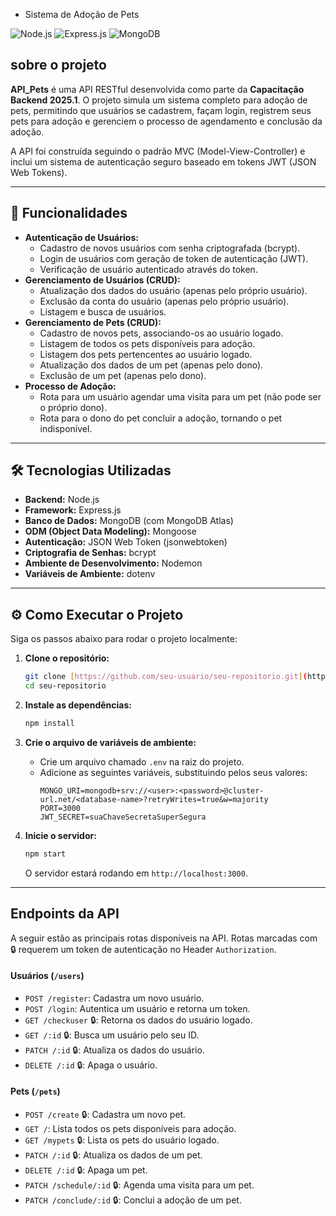 
- Sistema de Adoção de Pets

![Node.js](https://img.shields.io/badge/Node.js-43853D?style=for-the-badge&logo=node.js&logoColor=white)
![Express.js](https://img.shields.io/badge/Express.js-000000?style=for-the-badge&logo=express&logoColor=white)
![MongoDB](https://img.shields.io/badge/MongoDB-47A248?style=for-the-badge&logo=mongodb&logoColor=white)

##  sobre o projeto

**API_Pets** é uma API RESTful desenvolvida como parte da **Capacitação Backend 2025.1**. O projeto simula um sistema completo para adoção de pets, permitindo que usuários se cadastrem, façam login, registrem seus pets para adoção e gerenciem o processo de agendamento e conclusão da adoção.

A API foi construída seguindo o padrão MVC (Model-View-Controller) e inclui um sistema de autenticação seguro baseado em tokens JWT (JSON Web Tokens).

---

## 🚀 Funcionalidades

- **Autenticação de Usuários:**
  - Cadastro de novos usuários com senha criptografada (bcrypt).
  - Login de usuários com geração de token de autenticação (JWT).
  - Verificação de usuário autenticado através do token.
- **Gerenciamento de Usuários (CRUD):**
  - Atualização dos dados do usuário (apenas pelo próprio usuário).
  - Exclusão da conta do usuário (apenas pelo próprio usuário).
  - Listagem e busca de usuários.
- **Gerenciamento de Pets (CRUD):**
  - Cadastro de novos pets, associando-os ao usuário logado.
  - Listagem de todos os pets disponíveis para adoção.
  - Listagem dos pets pertencentes ao usuário logado.
  - Atualização dos dados de um pet (apenas pelo dono).
  - Exclusão de um pet (apenas pelo dono).
- **Processo de Adoção:**
  - Rota para um usuário agendar uma visita para um pet (não pode ser o próprio dono).
  - Rota para o dono do pet concluir a adoção, tornando o pet indisponível.

---

## 🛠️ Tecnologias Utilizadas

- **Backend:** Node.js
- **Framework:** Express.js
- **Banco de Dados:** MongoDB (com MongoDB Atlas)
- **ODM (Object Data Modeling):** Mongoose
- **Autenticação:** JSON Web Token (jsonwebtoken)
- **Criptografia de Senhas:** bcrypt
- **Ambiente de Desenvolvimento:** Nodemon
- **Variáveis de Ambiente:** dotenv

---

## ⚙️ Como Executar o Projeto

Siga os passos abaixo para rodar o projeto localmente:

1.  **Clone o repositório:**
    ```bash
    git clone [https://github.com/seu-usuario/seu-repositorio.git](https://github.com/seu-usuario/seu-repositorio.git)
    cd seu-repositorio
    ```

2.  **Instale as dependências:**
    ```bash
    npm install
    ```

3.  **Crie o arquivo de variáveis de ambiente:**
    - Crie um arquivo chamado `.env` na raiz do projeto.
    - Adicione as seguintes variáveis, substituindo pelos seus valores:
      ```
      MONGO_URI=mongodb+srv://<user>:<password>@cluster-url.net/<database-name>?retryWrites=true&w=majority
      PORT=3000
      JWT_SECRET=suaChaveSecretaSuperSegura
      ```

4.  **Inicie o servidor:**
    ```bash
    npm start
    ```
    O servidor estará rodando em `http://localhost:3000`.

---

## Endpoints da API

A seguir estão as principais rotas disponíveis na API. Rotas marcadas com 🔒 requerem um token de autenticação no Header `Authorization`.

#### Usuários (`/users`)
- `POST /register`: Cadastra um novo usuário.
- `POST /login`: Autentica um usuário e retorna um token.
- `GET /checkuser` 🔒: Retorna os dados do usuário logado.
- `GET /:id` 🔒: Busca um usuário pelo seu ID.
- `PATCH /:id` 🔒: Atualiza os dados do usuário.
- `DELETE /:id` 🔒: Apaga o usuário.

#### Pets (`/pets`)
- `POST /create` 🔒: Cadastra um novo pet.
- `GET /`: Lista todos os pets disponíveis para adoção.
- `GET /mypets` 🔒: Lista os pets do usuário logado.
- `PATCH /:id` 🔒: Atualiza os dados de um pet.
- `DELETE /:id` 🔒: Apaga um pet.
- `PATCH /schedule/:id` 🔒: Agenda uma visita para um pet.
- `PATCH /conclude/:id` 🔒: Conclui a adoção de um pet.
